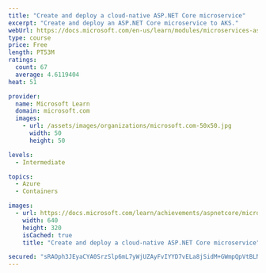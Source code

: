 ```yaml
---
title: "Create and deploy a cloud-native ASP.NET Core microservice"
excerpt: "Create and deploy an ASP.NET Core microservice to AKS."
webUrl: https://docs.microsoft.com/en-us/learn/modules/microservices-aspnet-core/
type: course
price: Free
length: PT53M
ratings:
  count: 67
  average: 4.6119404
heat: 51

provider:
  name: Microsoft Learn
  domain: microsoft.com
  images:
    - url: /assets/images/organizations/microsoft.com-50x50.jpg
      width: 50
      height: 50

levels:
  - Intermediate

topics:
  - Azure
  - Containers

images:
  - url: https://docs.microsoft.com/learn/achievements/aspnetcore/microservices-aspnet-core-social.png
    width: 640
    height: 320
    isCached: true
    title: "Create and deploy a cloud-native ASP.NET Core microservice"

secured: "sRAOph3JEyaCYA0SrzSlp6mL7yWjUZAyFvIYYD7vELa8jSidM+GWmpQpVtBLNb3IpZ2K3U1/fYUJQwtk38QnO4tLcVQcnPiWqY8WA5uMsglE2/AjK2EWuERqHFFHil4t8wA566otQRYizpUPAAeNTMJrZCMtQmxASNT6fVvNO1IXR1FBzvyq+MLtTgqofonmYYZIF2+boUoHWrEUd4WtPevO4m4omUMLPfSHGffn6Zqo43xc/EDXj5Sw1D3ieqOFrUqXuOUiab4inlMGa5nY9uAgsWyJeAvkiKyVXvfVYtiXBu+HxmWsVAKO2ovs/WhMTuuMJoke8818bG7fHRu6Rapk5hRGGyXiPKW72SvNIKOfZInA6J2Wd8NoKlV7TqsYI6undHL88ekjBF8H27Gg3A==;zvDMXVgya1orXbXpA0P3zA=="
---
```


